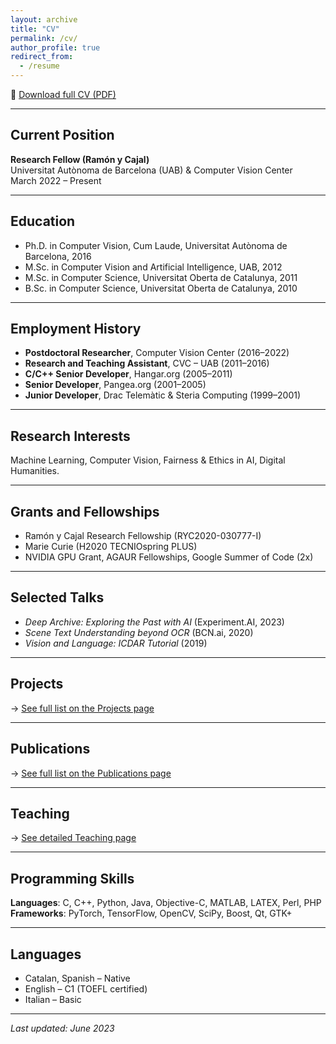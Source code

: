 ```yaml
---
layout: archive
title: "CV"
permalink: /cv/
author_profile: true
redirect_from:
  - /resume
---
```


📄 [Download full CV (PDF)](/files/LluisGomezBigorda_CV2023.pdf)

---

## Current Position
**Research Fellow (Ramón y Cajal)**  
Universitat Autònoma de Barcelona (UAB) & Computer Vision Center  
March 2022 – Present

---

## Education
- Ph.D. in Computer Vision, Cum Laude, Universitat Autònoma de Barcelona, 2016  
- M.Sc. in Computer Vision and Artificial Intelligence, UAB, 2012  
- M.Sc. in Computer Science, Universitat Oberta de Catalunya, 2011  
- B.Sc. in Computer Science, Universitat Oberta de Catalunya, 2010  

---

## Employment History
- **Postdoctoral Researcher**, Computer Vision Center (2016–2022)  
- **Research and Teaching Assistant**, CVC – UAB (2011–2016)  
- **C/C++ Senior Developer**, Hangar.org (2005–2011)  
- **Senior Developer**, Pangea.org (2001–2005)  
- **Junior Developer**, Drac Telemàtic & Steria Computing (1999–2001)

---

## Research Interests
Machine Learning, Computer Vision, Fairness & Ethics in AI, Digital Humanities.

---

## Grants and Fellowships
- Ramón y Cajal Research Fellowship (RYC2020-030777-I)
- Marie Curie (H2020 TECNIOspring PLUS)
- NVIDIA GPU Grant, AGAUR Fellowships, Google Summer of Code (2x)

---

## Selected Talks
- *Deep Archive: Exploring the Past with AI* (Experiment.AI, 2023)
- *Scene Text Understanding beyond OCR* (BCN.ai, 2020)
- *Vision and Language: ICDAR Tutorial* (2019)

---

## Projects
→ [See full list on the Projects page](/projects/)

---

## Publications
→ [See full list on the Publications page](/publications/)

---

## Teaching
→ [See detailed Teaching page](/teaching/)

---

## Programming Skills
**Languages**: C, C++, Python, Java, Objective-C, MATLAB, LATEX, Perl, PHP  
**Frameworks**: PyTorch, TensorFlow, OpenCV, SciPy, Boost, Qt, GTK+

---

## Languages
- Catalan, Spanish – Native  
- English – C1 (TOEFL certified)  
- Italian – Basic

---

_Last updated: June 2023_


